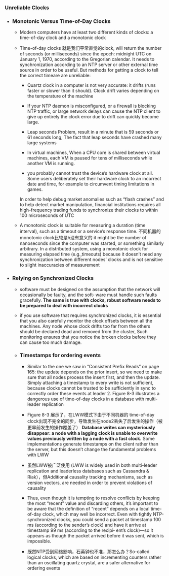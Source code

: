 
### Unreliable Clocks

- ### Monotonic Versus Time-of-Day Clocks

    - Modern computers have at least two different kinds of clocks: a time-of-day clock and a monotonic clock 

    - Time-of-day clocks 就是我们平常直觉的clock, will return the number of seconds (or milliseconds) since the epoch: midnight
UTC on January 1, 1970, according to the Gregorian calendar. It needs to synchronization according to an NTP server or other external time source in order to be useful. But methods for getting a clock to tell the correct timeare are unreliable:

        -  Quartz clock in a computer is not very accurate: it drifts (runs faster or
slower than it should). Clock drift varies depending on the temperature of the
machine

        - If your NTP daemon is misconfigured, or a firewall is blocking NTP traffic, or large network
delays can cause the NTP client to give up entirely
the clock error due to drift can quickly become large.

        - Leap seconds Problem, result in a minute that is 59 seconds or 61 seconds long, The fact that leap seconds have crashed many large systems

        - In virtual machines, When a CPU
core is shared between virtual machines, each VM is paused for tens of milliseconds while another VM is running. 

        -  you probably cannot trust the device’s hardware clock at all. Some users deliberately set their hardware clock to an incorrect date and time,
for example to circumvent timing limitations in games. 

        In order to help debug market anomalies
such as “flash crashes” and to help detect market manipulation, financial institutions requires all high-frequency trading funds to synchronize their
clocks to within 100 microseconds of UTC

    - A monotonic clock is suitable for measuring a duration (time interval), such as a
timeout or a service’s response time. 不同机器的monotonic clock比较是h没有意义的 it might be the number of nanoseconds since the
computer was started, or something similarly arbitrary. In a distributed system, using a monotonic clock for measuring elapsed time (e.g.,timeouts) because it doesn’t need any synchronization between different nodes’ clocks and is not sensitive to slight inaccuracies of measurement

- ### Relying on Synchronized Clocks

    - software must be
designed on the assumption that the network will occasionally be faulty, and the soft‐
ware must handle such faults gracefully. **The same is true with clocks, robust software needs to be prepared to deal with
incorrect clocks**

    - if you use software that requires synchronized clocks, it is essential that you
also carefully monitor the clock offsets between all the machines. Any node whose
clock drifts too far from the others should be declared dead and removed from the
cluster, Such monitoring ensures that you notice the broken clocks before they can
cause too much damage.

    - ### Timestamps for ordering events

        -  Similar to the one we saw in “Consistent Prefix Reads”
on page 165: the update depends on the prior insert, so we need to make sure that all
nodes process the insert first, and then the update. Simply attaching a timestamp to every write is not sufficient, because clocks cannot be trusted to be sufficiently in sync
to correctly order these events at leader 2.  Figure 8-3 illustrates a dangerous use of time-of-day clocks in a database with multi-leader replication

        - Figure 8-3 展示了，在LWW模式下由于不同机器的 time-of-day clock出现不完全的同步，导致发生在node2丢失了后发生的操作（被更早前发生的操作覆盖了） **Database writes can mysteriously disappear: a node with a lagging clock is unable
to overwrite values previously written by a node with a fast clock.** Some
implementations generate timestamps on the client rather than the server, but this doesn’t change the fundamental problems with LWW

        - 虽然LWW被广泛使用 (LWW is widely used
in both multi-leader replication and leaderless databases such as Cassandra & Riak），但Additional causality tracking mechanisms, such as version vectors, are needed in order to prevent violations of causality

        - Thus, even though it is tempting to resolve conflicts by keeping the most “recent”
value and discarding others, it’s important to be aware that the definition of “recent”
depends on a local time-of-day clock, which may well be incorrect. Even with tightly
NTP-synchronized clocks, you could send a packet at timestamp 100 ms (according
to the sender’s clock) and have it arrive at timestamp 99 ms (according to the recipi‐
ent’s clock)—so it appears as though the packet arrived before it was sent, which is
impossible.

        - 既然NTP受到网络影响，石英钟也不准，那怎么办？So-called logical clocks, which are based on incrementing counters rather
than an oscillating quartz crystal, are a safer alternative for ordering events






    

        

